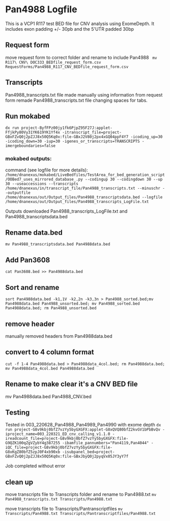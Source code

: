 # Pan4988 Logfile
This is a VCP1 R117 test BED file for CNV analysis using ExomeDepth. It includes exon padding +/- 30pb and the 5'UTR padded 30bp

## Request form
move request form to correct folder and rename to include Pan4988
` mv R117\ CNV\ DOC333_BEDfile_request_form.csv RequestForms/Pan4988_R117_CNV_BEDfile_request_form.csv`

## Transcripts
Pan4988_transcripts.txt file made manually using information from request form
remade Pan4988_transcripts.txt file changing spaces for tabs.

## Run mokabed
`dx run project-ByfFPz00jy1fk6PjpZ95F27J:applet-FfjkPy80Vy31YK619YK1Yf4x -itranscript_file=project-GBxFZvQ0j2pZJJ8x50Q5Kq0x:file-GBxJ2V80j2px4xGQ04ppF4Y7 -icoding_up=30 -icoding_down=30 -iup=30 -igenes_or_transcripts=TRANSCRIPTS -imergeboundaries=false`

### mokabed outputs:
command (see logfile for more details):
`/home/dnanexus/mokabed/LiveBedfiles/TestArea_for_bed_generation_script/OOBed7_uses_mirrored_database_.py --codingup 30 --codingdown 30 --up 30 --useaccessions --transcripts /home/dnanexus/in/transcript_file/Pan4988_transcripts.txt --minuschr --outputfile /home/dnanexus/out/Output_files/Pan4988_transcriptsdata.bed --logfile /home/dnanexus/out/Output_files/Pan4988_transcripts_LogFile.txt `

Outputs downloaded Pan4988_transcripts_LogFile.txt and Pan4988_transcriptsdata.bed

## Rename data.bed
`mv Pan4988_transcriptsdata.bed Pan4988data.bed`

## Add Pan3608
`cat Pan3608.bed >> Pan4988data.bed`

## Sort and rename
`sort Pan4988data.bed -k1,1V -k2,2n -k3,3n > Pan4988_sorted.bed;mv Pan4988data.bed Pan4988_unsorted.bed; mv Pan4988_sorted.bed Pan4988data.bed; rm Pan4988_unsorted.bed`

## remove header
manually removed headers from Pan4988data.bed

## convert to 4 column format
`cut -f 1-4 Pan4988data.bed > Pan4988data_4col.bed; rm Pan4988data.bed; mv Pan4988data_4col.bed Pan4988data.bed`

## Rename to make clear it's a CNV BED file
mv Pan4988data.bed Pan4988_CNV.bed

## Testing
Tested in 003_220628_Pan4988_Pan4989_Pan4990 with exome depth
`dx run project-G8v9kbj0bfZ7vzYy5byGXGFX:applet-G8xQVQ80bfZ2kvGV1bPbBvQv -iproject_name=003_220321_ED_cnv_calling_v1.1.0 -ireadcount_file=project-G8v9kbj0bfZ7vzYy5byGXGFX:file-G9QZK100qZgVZybY4g387255 -ibamfile_pannumbers="Pan4119,Pan4044" -iQC_file=project-G8v9kbj0bfZ7vzYy5byGXGFX:file-G8xKgZ80bfZ5zpJ0F4xb90xb -isubpanel_bed=project-GBxFZvQ0j2pZJJ8x50Q5Kq0x:file-GBxJbyQ0j2pyqVx05JY3yY7f`

Job completed without error

## clean up
move transcripts file to Transcripts folder and rename to Pan4988.txt
`mv Pan4988_transcripts.txt Transcripts/Pan4988.txt`

move transcripts file to Transcripts/Pantranscriptfiles
`mv Transcripts/Pan4988.txt Transcripts/Pantranscriptfiles/Pan4988.txt`